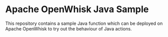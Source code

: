 # Apache OpenWhisk Java Sample

This repository contains a sample Java function which can be deployed on
Apache OpenWhisk to try out the behaviour of Java actions. 
